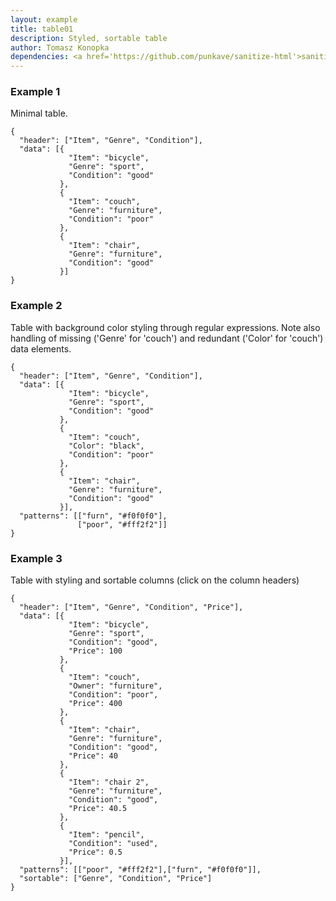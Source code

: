 ```yaml
---
layout: example
title: table01
description: Styled, sortable table
author: Tomasz Konopka
dependencies: <a href='https://github.com/punkave/sanitize-html'>sanitize-html</a>, (bootstrap optional)
---
```




### Example 1

Minimal table. 

<pre class="example"><code class="makealive table01">{
  "header": ["Item", "Genre", "Condition"],
  "data": [{ 
             "Item": "bicycle", 
             "Genre": "sport", 
             "Condition": "good"
           },
           { 
             "Item": "couch", 
             "Genre": "furniture", 
             "Condition": "poor"
           },
           { 
             "Item": "chair", 
             "Genre": "furniture", 
             "Condition": "good"
           }]
}
</code></pre>

### Example 2

Table with background color styling through regular expressions. Note also handling
of missing ('Genre' for 'couch') and redundant ('Color' for 'couch') data elements.

<pre class="example"><code class="makealive table01">{
  "header": ["Item", "Genre", "Condition"],
  "data": [{ 
             "Item": "bicycle", 
             "Genre": "sport", 
             "Condition": "good"
           },
           { 
             "Item": "couch", 
             "Color": "black", 
             "Condition": "poor"
           },
           { 
             "Item": "chair", 
             "Genre": "furniture", 
             "Condition": "good"
           }],
  "patterns": [["furn", "#f0f0f0"], 
               ["poor", "#fff2f2"]]
}
</code></pre>


### Example 3

Table with styling and sortable columns (click on the column headers) 

<pre class="example"><code class="makealive table01">{
  "header": ["Item", "Genre", "Condition", "Price"],
  "data": [{ 
             "Item": "bicycle", 
             "Genre": "sport", 
             "Condition": "good",
             "Price": 100
           },
           { 
             "Item": "couch", 
             "Owner": "furniture", 
             "Condition": "poor",
             "Price": 400
           },
           { 
             "Item": "chair", 
             "Genre": "furniture", 
             "Condition": "good",
             "Price": 40
           },
           { 
             "Item": "chair 2", 
             "Genre": "furniture", 
             "Condition": "good",
             "Price": 40.5
           },
           { 
             "Item": "pencil", 
             "Condition": "used",
             "Price": 0.5
           }],
  "patterns": [["poor", "#fff2f2"],["furn", "#f0f0f0"]],
  "sortable": ["Genre", "Condition", "Price"]
}
</code></pre>


